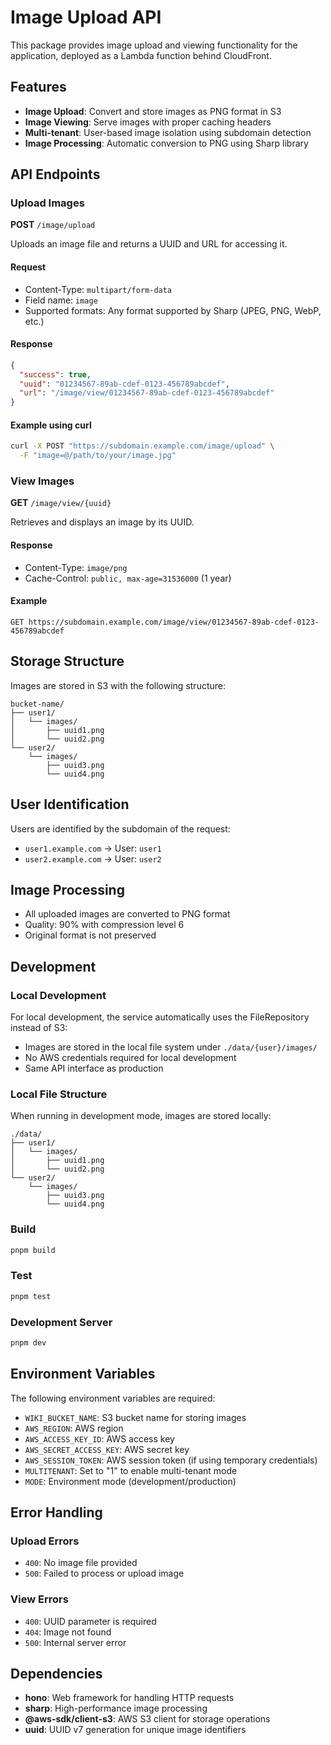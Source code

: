 # Image Upload API

This package provides image upload and viewing functionality for the application, deployed as a Lambda function behind CloudFront.

## Features

- **Image Upload**: Convert and store images as PNG format in S3
- **Image Viewing**: Serve images with proper caching headers
- **Multi-tenant**: User-based image isolation using subdomain detection
- **Image Processing**: Automatic conversion to PNG using Sharp library

## API Endpoints

### Upload Images
**POST** `/image/upload`

Uploads an image file and returns a UUID and URL for accessing it.

#### Request
- Content-Type: `multipart/form-data`
- Field name: `image`
- Supported formats: Any format supported by Sharp (JPEG, PNG, WebP, etc.)

#### Response
```json
{
  "success": true,
  "uuid": "01234567-89ab-cdef-0123-456789abcdef",
  "url": "/image/view/01234567-89ab-cdef-0123-456789abcdef"
}
```

#### Example using curl
```bash
curl -X POST "https://subdomain.example.com/image/upload" \
  -F "image=@/path/to/your/image.jpg"
```

### View Images
**GET** `/image/view/{uuid}`

Retrieves and displays an image by its UUID.

#### Response
- Content-Type: `image/png`
- Cache-Control: `public, max-age=31536000` (1 year)

#### Example
```
GET https://subdomain.example.com/image/view/01234567-89ab-cdef-0123-456789abcdef
```

## Storage Structure

Images are stored in S3 with the following structure:
```
bucket-name/
├── user1/
│   └── images/
│       ├── uuid1.png
│       └── uuid2.png
└── user2/
    └── images/
        ├── uuid3.png
        └── uuid4.png
```

## User Identification

Users are identified by the subdomain of the request:
- `user1.example.com` → User: `user1`
- `user2.example.com` → User: `user2`

## Image Processing

- All uploaded images are converted to PNG format
- Quality: 90% with compression level 6
- Original format is not preserved

## Development

### Local Development
For local development, the service automatically uses the FileRepository instead of S3:

- Images are stored in the local file system under `./data/{user}/images/`
- No AWS credentials required for local development
- Same API interface as production

### Local File Structure
When running in development mode, images are stored locally:
```
./data/
├── user1/
│   └── images/
│       ├── uuid1.png
│       └── uuid2.png
└── user2/
    └── images/
        ├── uuid3.png
        └── uuid4.png
```

### Build
```bash
pnpm build
```

### Test
```bash
pnpm test
```

### Development Server
```bash
pnpm dev
```

## Environment Variables

The following environment variables are required:

- `WIKI_BUCKET_NAME`: S3 bucket name for storing images
- `AWS_REGION`: AWS region
- `AWS_ACCESS_KEY_ID`: AWS access key
- `AWS_SECRET_ACCESS_KEY`: AWS secret key
- `AWS_SESSION_TOKEN`: AWS session token (if using temporary credentials)
- `MULTITENANT`: Set to "1" to enable multi-tenant mode
- `MODE`: Environment mode (development/production)

## Error Handling

### Upload Errors
- `400`: No image file provided
- `500`: Failed to process or upload image

### View Errors
- `400`: UUID parameter is required
- `404`: Image not found
- `500`: Internal server error

## Dependencies

- **hono**: Web framework for handling HTTP requests
- **sharp**: High-performance image processing
- **@aws-sdk/client-s3**: AWS S3 client for storage operations
- **uuid**: UUID v7 generation for unique image identifiers